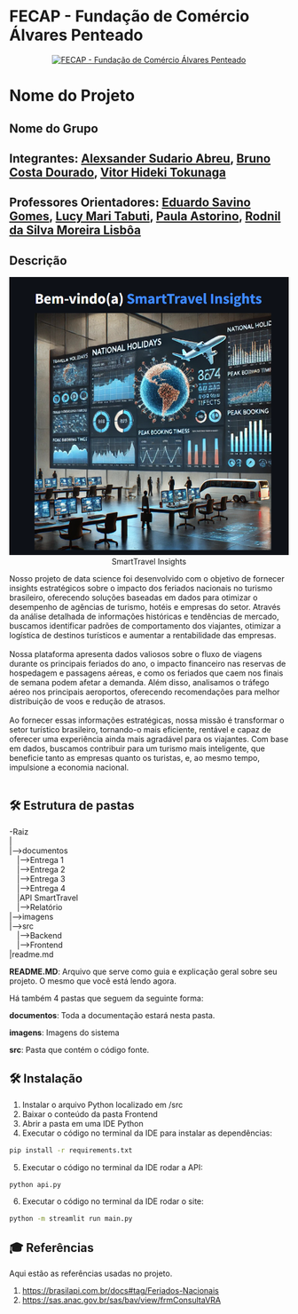 # FECAP - Fundação de Comércio Álvares Penteado

<p align="center">
<a href= "https://www.fecap.br/"><img src="https://encrypted-tbn0.gstatic.com/images?q=tbn:ANd9GcRhZPrRa89Kma0ZZogxm0pi-tCn_TLKeHGVxywp-LXAFGR3B1DPouAJYHgKZGV0XTEf4AE&usqp=CAU" alt="FECAP - Fundação de Comércio Álvares Penteado" border="0"></a>
</p>

# Nome do Projeto

## Nome do Grupo

## Integrantes: <a href="https://www.linkedin.com/in/alexsander-sudario-0a793524a/">Alexsander Sudario Abreu</a>, <a href="https://www.linkedin.com/in/bruno-costa-dourado-192b3b26a/">Bruno Costa Dourado</a>, <a href="https://www.linkedin.com/in/vitor-tokunaga-82b344278/">Vitor Hideki Tokunaga</a>

## Professores Orientadores: <a href="https://www.linkedin.com/in/eduardo-savino-gomes-77833a10/">Eduardo Savino Gomes</a>, <a href="https://www.linkedin.com/in/lucymari/">Lucy Mari Tabuti</a>, <a href="https://www.linkedin.com/in/paula-astorino-432b5812a/">Paula Astorino</a>, <a href="https://www.linkedin.com/in/professorrodnil/">Rodnil da Silva Moreira Lisbôa</a>

## Descrição

<p align="center">
<img src="https://github.com/2024-2-NCC4/Projeto2/blob/main/imagens/Capa_PI.png" alt="SmartTravel Insights" border="0">
  SmartTravel Insights </a>
</p>


Nosso projeto de data science foi desenvolvido com o objetivo de fornecer insights estratégicos sobre o impacto dos feriados nacionais no turismo brasileiro, oferecendo soluções baseadas em dados para otimizar o desempenho de agências de turismo, hotéis e empresas do setor. Através da análise detalhada de informações históricas e tendências de mercado, buscamos identificar padrões de comportamento dos viajantes, otimizar a logística de destinos turísticos e aumentar a rentabilidade das empresas.
<br><br>
Nossa plataforma apresenta dados valiosos sobre o fluxo de viagens durante os principais feriados do ano, o impacto financeiro nas reservas de hospedagem e passagens aéreas, e como os feriados que caem nos finais de semana podem afetar a demanda. Além disso, analisamos o tráfego aéreo nos principais aeroportos, oferecendo recomendações para melhor distribuição de voos e redução de atrasos.
<br><br>
Ao fornecer essas informações estratégicas, nossa missão é transformar o setor turístico brasileiro, tornando-o mais eficiente, rentável e capaz de oferecer uma experiência ainda mais agradável para os viajantes. Com base em dados, buscamos contribuir para um turismo mais inteligente, que beneficie tanto as empresas quanto os turistas, e, ao mesmo tempo, impulsione a economia nacional.
<br><br>

## 🛠 Estrutura de pastas

-Raiz<br>
|<br>
|-->documentos<br>
  &emsp;|-->Entrega 1<br>
  &emsp;|-->Entrega 2<br>
  &emsp;|-->Entrega 3<br>
  &emsp;|-->Entrega 4<br>
  &emsp;|API SmartTravel<br>
  &emsp;|-->Relatório<br>
|-->imagens<br>
|-->src<br>
  &emsp;|-->Backend<br>
  &emsp;|-->Frontend<br>
|readme.md<br>

<b>README.MD</b>: Arquivo que serve como guia e explicação geral sobre seu projeto. O mesmo que você está lendo agora.

Há também 4 pastas que seguem da seguinte forma:

<b>documentos</b>: Toda a documentação estará nesta pasta.

<b>imagens</b>: Imagens do sistema

<b>src</b>: Pasta que contém o código fonte.

## 🛠 Instalação

1. Instalar o arquivo Python localizado em /src
2. Baixar o conteúdo da pasta Frontend
3. Abrir a pasta em uma IDE Python
4. Executar o código no terminal da IDE para instalar as dependências:

```sh
pip install -r requirements.txt
```

5. Executar o código no terminal da IDE rodar a API:
   
```sh
python api.py
```

6. Executar o código no terminal da IDE rodar o site:
   
```sh
python -m streamlit run main.py
```

## 🎓 Referências

Aqui estão as referências usadas no projeto.

1. <https://brasilapi.com.br/docs#tag/Feriados-Nacionais>
2. <https://sas.anac.gov.br/sas/bav/view/frmConsultaVRA>
